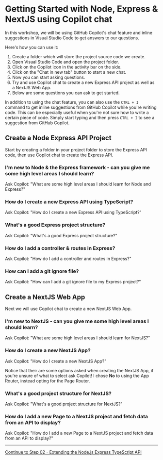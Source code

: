 # Getting Started with Node, Express & NextJS using Copilot chat

In this workshop, we will be using GitHub Copilot's chat feature and inline suggestions in Visual Studio Code to get answers to our questions.

Here's how you can use it:

1. Create a folder which will store the project source code we create.
2. Open Visual Studio Code and open the project folder.
3. Click on the Copilot icon in the activity bar on the side.
4. Click on the "Chat in new tab" button to start a new chat.
5. Now you can start asking questions. 
6. Try and use Copilot chat to create a new Express API project as well as a NextJS Web App. 
7. Below are some questions you can ask to get started.

In addition to using the chat feature, you can also use the `CTRL + I` command to get inline suggestions from GitHub Copilot while you're writing code. This can be especially useful when you're not sure how to write a certain piece of code. Simply start typing and then press `CTRL + I` to see a suggestion from GitHub Copilot.

## Create a Node Express API Project
Start by creating a folder in your project folder to store the Express API code, then use Copilot chat to create the Express API.

### I'm new to Node & the Express framework - can you give me some high level areas I should learn?

Ask Copilot: "What are some high level areas I should learn for Node and Express?"

### How do I create a new Express API using TypeScript?

Ask Copilot: "How do I create a new Express API using TypeScript?"

### What's a good Express project structure?

Ask Copilot: "What's a good Express project structure?"

### How do I add a controller & routes in Express?

Ask Copilot: "How do I add a controller and routes in Express?"

### How can I add a git ignore file?

Ask Copilot: "How can I add a git ignore file to my Express project?"

## Create a NextJS Web App
Next we will use Copilot chat to create a new NextJS Web App.

### I'm new to NextJS - can you give me some high level areas I should learn?

Ask Copilot: "What are some high level areas I should learn for NextJS?"

### How do I create a new NextJS App?

Ask Copilot: "How do I create a new NextJS App?"

Notice that their are some options asked when creating the NextJS App, if you're unsure of what to select ask Copilot! I chose **No** to using the App Router, instead opting for the Page Router.

### What's a good project structure for NextJS?

Ask Copilot: "What's a good project structure for NextJS?"

### How do I add a new Page to a NextJS project and fetch data from an API to display?

Ask Copilot: "How do I add a new Page to a NextJS project and fetch data from an API to display?"

---------------
[Continue to Step 02 - Extending the Node.js Express TypeScript API](./02-Step02.md)